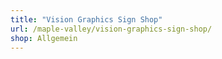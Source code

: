 ```yaml
---
title: "Vision Graphics Sign Shop"
url: /maple-valley/vision-graphics-sign-shop/
shop: Allgemein
---
```


